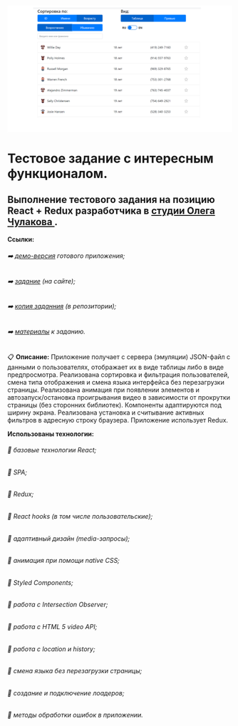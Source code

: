 [![Скриншот](src/img/screenshot.png)](https://d00dde.github.io/Test-chulakov)

# Тестовое задание с интересным функционалом.

## Выполнение тестового задания на позицию React + Redux разработчика в [студии Олега Чулакова ](https://chulakov.ru/).

**Ссылки:**

###### :arrow_right: [демо-версия](https://d00dde.github.io/Test-chulakov) готового приложения;

###### :arrow_right: [задание](https://chulakov.ru/career/frontend-react-developer) (на сайте);

###### :arrow_right: [копия заданния](https://github.com/d00dde/Test-chulakov/blob/master/public/conditions/%D0%A2%D0%B5%D1%81%D1%82%D0%BE%D0%B2%D0%BE%D0%B5%20%D0%B7%D0%B0%D0%B4%D0%B0%D0%BD%D0%B8%D0%B5%20Frontend.%20React%2BRedux%20%D1%81%20%D0%B0%D0%BD%D0%B8%D0%BC%D0%B0%D1%86%D0%B8%D1%8F%D0%BC%D0%B8%20%D0%A1%D1%82%D1%83%D0%B4%D0%B8%D1%8F%20%D0%9E%D0%BB%D0%B5%D0%B3%D0%B0%20%D0%A7%D1%83%D0%BB%D0%B0%D0%BA%D0%BE%D0%B2%D0%B0.pdf) (в репозитории);

###### :arrow_right: [материалы](https://github.com/d00dde/Test-chulakov/tree/master/public/conditions) к заданию.

:clipboard: **Описание:** Приложение получает с сервера (эмуляции) JSON-файл с данными о пользователях, отображает их в виде таблицы либо в виде предпросмотра. Реализована сортировка и фильтрация пользователей, смена типа отображения и смена языка интерфейса без перезагрузки страницы. Реализована анимация при появлении элементов и автозапуск/остановка проигрывания видео в зависимости от прокрутки страницы (без сторонних библиотек). Компоненты адаптируются под ширину экрана. Реализована установка и считывание активных фильтров в адресную строку браузера. Приложение использует Redux.

**Использованы технологии:**

###### :wrench: базовые технологии React;

###### :wrench: SPA;

###### :wrench: Redux;

###### :wrench: React hooks (в том числе пользовательские);

###### :wrench: адаптивный дизайн (media-запросы);

###### :wrench: анимация при помощи native CSS;

###### :wrench: Styled Components;

###### :wrench: работа с Intersection Observer;

###### :wrench: работа с HTML 5 video API;

###### :wrench: работа с location и history;

###### :wrench: смена языка без перезагрузки страницы;

###### :wrench: создание и подключение лоадеров;

###### :wrench: методы обработки ошибок в приложении.
